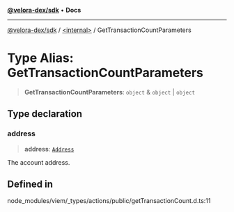 [**@velora-dex/sdk**](../../README.md) • **Docs**

***

[@velora-dex/sdk](../../globals.md) / [\<internal\>](../README.md) / GetTransactionCountParameters

# Type Alias: GetTransactionCountParameters

> **GetTransactionCountParameters**: `object` & `object` \| `object`

## Type declaration

### address

> **address**: [`Address`](Address.md)

The account address.

## Defined in

node\_modules/viem/\_types/actions/public/getTransactionCount.d.ts:11
